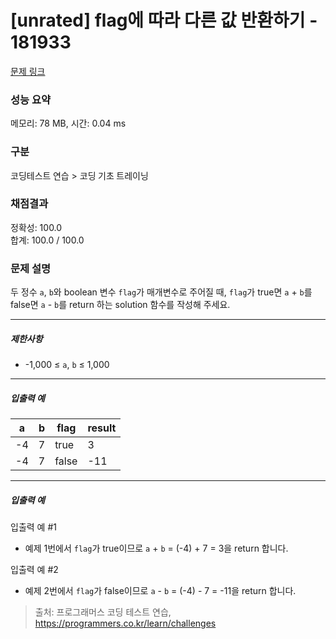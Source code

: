 # [unrated] flag에 따라 다른 값 반환하기 - 181933 

[문제 링크](https://school.programmers.co.kr/learn/courses/30/lessons/181933) 

### 성능 요약

메모리: 78 MB, 시간: 0.04 ms

### 구분

코딩테스트 연습 > 코딩 기초 트레이닝

### 채점결과

정확성: 100.0<br/>합계: 100.0 / 100.0

### 문제 설명

<p style="user-select: auto;">두 정수 <code style="user-select: auto;">a</code>, <code style="user-select: auto;">b</code>와 boolean 변수 <code style="user-select: auto;">flag</code>가 매개변수로 주어질 때, <code style="user-select: auto;">flag</code>가 true면 <code style="user-select: auto;">a</code> + <code style="user-select: auto;">b</code>를 false면 <code style="user-select: auto;">a</code> - <code style="user-select: auto;">b</code>를 return 하는 solution 함수를 작성해 주세요.</p>

<hr style="user-select: auto;">

<h5 style="user-select: auto;">제한사항</h5>

<ul style="user-select: auto;">
<li style="user-select: auto;">-1,000 ≤ <code style="user-select: auto;">a</code>, <code style="user-select: auto;">b</code> ≤ 1,000</li>
</ul>

<hr style="user-select: auto;">

<h5 style="user-select: auto;">입출력 예</h5>
<table class="table" style="user-select: auto;">
        <thead style="user-select: auto;"><tr style="user-select: auto;">
<th style="user-select: auto;">a</th>
<th style="user-select: auto;">b</th>
<th style="user-select: auto;">flag</th>
<th style="user-select: auto;">result</th>
</tr>
</thead>
        <tbody style="user-select: auto;"><tr style="user-select: auto;">
<td style="user-select: auto;">-4</td>
<td style="user-select: auto;">7</td>
<td style="user-select: auto;">true</td>
<td style="user-select: auto;">3</td>
</tr>
<tr style="user-select: auto;">
<td style="user-select: auto;">-4</td>
<td style="user-select: auto;">7</td>
<td style="user-select: auto;">false</td>
<td style="user-select: auto;">-11</td>
</tr>
</tbody>
      </table>
<hr style="user-select: auto;">

<h5 style="user-select: auto;">입출력 예</h5>

<p style="user-select: auto;">입출력 예 #1</p>

<ul style="user-select: auto;">
<li style="user-select: auto;">예제 1번에서 <code style="user-select: auto;">flag</code>가 true이므로 <code style="user-select: auto;">a</code> + <code style="user-select: auto;">b</code> = (-4) + 7 = 3을 return 합니다.</li>
</ul>

<p style="user-select: auto;">입출력 예 #2</p>

<ul style="user-select: auto;">
<li style="user-select: auto;">예제 2번에서 <code style="user-select: auto;">flag</code>가 false이므로 <code style="user-select: auto;">a</code> - <code style="user-select: auto;">b</code> = (-4) - 7 = -11을 return 합니다.</li>
</ul>


> 출처: 프로그래머스 코딩 테스트 연습, https://programmers.co.kr/learn/challenges